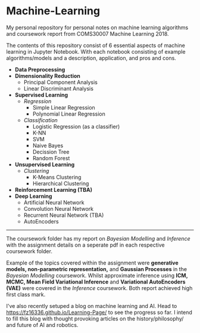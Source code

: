 # Machine-Learning
My personal repository for personal notes on machine learning algorithms and coursework report from COMS30007 Machine Learning 2018.

The contents of this repository consist of 6 essential aspects of machine learning in Jupyter Notebook. With each notebook consisting of example algorithms/models and a description, application, and pros and cons. 

* **Data Preprocessing** 
* **Dimensionality Reduction**
  * Principal Component Analysis
  * Linear Discriminant Analysis
* **Supervised Learning**
  * *Regression*
    * Simple Linear Regression
    * Polynomial Linear Regression
  * *Classification*
    * Logistic Regression (as a classifier)
    * K-NN
    * SVM
    * Naive Bayes
    * Decission Tree
    * Random Forest
* **Unsupervised Learning**
  * *Clustering*
    * K-Means Clustering
    * Hierarchical Clustering
* **Reinforcement Learning (TBA)**
* **Deep Learning**
  * Artificial Neural Network
  * Convolution Neural Network
  * Recurrent Neural Network (TBA)
  * AutoEncoders

----------------------------------------------------------------------------------------------------------------------------------------

The coursework folder has my report on *Bayesian Modelling* and *Inference* with the assignment details on a seperate pdf in each respective coursework folder. 

Example of the topics covered within the assignment were **generative models, non-parametric representation,** and  **Gaussian Processes** in the *Bayesian Modelling* coursework. Whilst approximate inference using **ICM, MCMC, Mean Field Variational Inference** and **Variational AutoEncoders (VAE)** were covered in the *Inference* coursework. Both report achieved high first class mark. 

I've also recently setuped a blog on machine learning and AI. Head to https://fz16336.github.io/Learning-Page/ to see the progress so far. I intend to fill this blog with thought provoking articles on the history/philosophy/ and future of AI and robotics. 
